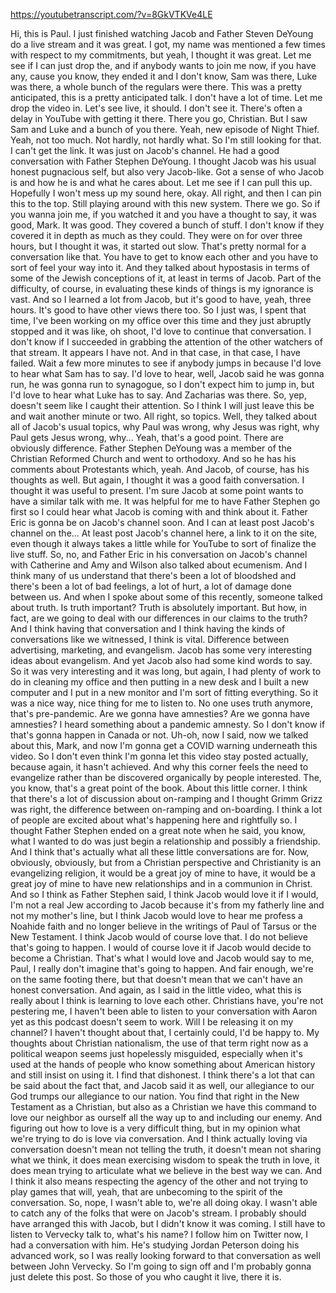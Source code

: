 https://youtubetranscript.com/?v=8GkVTKVe4LE

 Hi, this is Paul. I just finished watching Jacob and Father Steven DeYoung do a live stream and it was great. I got, my name was mentioned a few times with respect to my commitments, but yeah, I thought it was great. Let me see if I can just drop the, and if anybody wants to join me now, if you have any, cause you know, they ended it and I don't know, Sam was there, Luke was there, a whole bunch of the regulars were there. This was a pretty anticipated, this is a pretty anticipated talk. I don't have a lot of time. Let me drop the video in. Let's see live, it should. I don't see it. There's often a delay in YouTube with getting it there. There you go, Christian. But I saw Sam and Luke and a bunch of you there. Yeah, new episode of Night Thief. Yeah, not too much. Not hardly, not hardly what. So I'm still looking for that. I can't get the link. It was just on Jacob's channel. He had a good conversation with Father Stephen DeYoung. I thought Jacob was his usual honest pugnacious self, but also very Jacob-like. Got a sense of who Jacob is and how he is and what he cares about. Let me see if I can pull this up. Hopefully I won't mess up my sound here, okay. All right, and then I can pin this to the top. Still playing around with this new system. There we go. So if you wanna join me, if you watched it and you have a thought to say, it was good, Mark. It was good. They covered a bunch of stuff. I don't know if they covered it in depth as much as they could. They were on for over three hours, but I thought it was, it started out slow. That's pretty normal for a conversation like that. You have to get to know each other and you have to sort of feel your way into it. And they talked about hypostasis in terms of some of the Jewish conceptions of it, at least in terms of Jacob. Part of the difficulty, of course, in evaluating these kinds of things is my ignorance is vast. And so I learned a lot from Jacob, but it's good to have, yeah, three hours. It's good to have other views there too. So I just was, I spent that time, I've been working on my office over this time and they just abruptly stopped and it was like, oh shoot, I'd love to continue that conversation. I don't know if I succeeded in grabbing the attention of the other watchers of that stream. It appears I have not. And in that case, in that case, I have failed. Wait a few more minutes to see if anybody jumps in because I'd love to hear what Sam has to say. I'd love to hear, well, Jacob said he was gonna run, he was gonna run to synagogue, so I don't expect him to jump in, but I'd love to hear what Luke has to say. And Zacharias was there. So, yep, doesn't seem like I caught their attention. So I think I will just leave this be and wait another minute or two. All right, so topics. Well, they talked about all of Jacob's usual topics, why Paul was wrong, why Jesus was right, why Paul gets Jesus wrong, why... Yeah, that's a good point. There are obviously difference. Father Stephen DeYoung was a member of the Christian Reformed Church and went to orthodoxy. And so he has his comments about Protestants which, yeah. And Jacob, of course, has his thoughts as well. But again, I thought it was a good faith conversation. I thought it was useful to present. I'm sure Jacob at some point wants to have a similar talk with me. It was helpful for me to have Father Stephen go first so I could hear what Jacob is coming with and think about it. Father Eric is gonna be on Jacob's channel soon. And I can at least post Jacob's channel on the... At least post Jacob's channel here, a link to it on the site, even though it always takes a little while for YouTube to sort of finalize the live stuff. So, no, and Father Eric in his conversation on Jacob's channel with Catherine and Amy and Wilson also talked about ecumenism. And I think many of us understand that there's been a lot of bloodshed and there's been a lot of bad feelings, a lot of hurt, a lot of damage done between us. And when I spoke about some of this recently, someone talked about truth. Is truth important? Truth is absolutely important. But how, in fact, are we going to deal with our differences in our claims to the truth? And I think having that conversation and I think having the kinds of conversations like we witnessed, I think is vital. Difference between advertising, marketing, and evangelism. Jacob has some very interesting ideas about evangelism. And yet Jacob also had some kind words to say. So it was very interesting and it was long, but again, I had plenty of work to do in cleaning my office and then putting in a new desk and I built a new computer and I put in a new monitor and I'm sort of fitting everything. So it was a nice way, nice thing for me to listen to. No one uses truth anymore, that's pre-pandemic. Are we gonna have amnesties? Are we gonna have amnesties? I heard something about a pandemic amnesty. So I don't know if that's gonna happen in Canada or not. Uh-oh, now I said, now we talked about this, Mark, and now I'm gonna get a COVID warning underneath this video. So I don't even think I'm gonna let this video stay posted actually, because again, it hasn't achieved. And why this corner feels the need to evangelize rather than be discovered organically by people interested. The, you know, that's a great point of the book. About this little corner. I think that there's a lot of discussion about on-ramping and I thought Grimm Grizz was right, the difference between on-ramping and on-boarding. I think a lot of people are excited about what's happening here and rightfully so. I thought Father Stephen ended on a great note when he said, you know, what I wanted to do was just begin a relationship and possibly a friendship. And I think that's actually what all these little conversations are for. Now, obviously, obviously, but from a Christian perspective and Christianity is an evangelizing religion, it would be a great joy of mine to have, it would be a great joy of mine to have new relationships and in a communion in Christ. And so I think as Father Stephen said, I think Jacob would love it if I would, I'm not a real Jew according to Jacob because it's from my fatherly line and not my mother's line, but I think Jacob would love to hear me profess a Noahide faith and no longer believe in the writings of Paul of Tarsus or the New Testament. I think Jacob would of course love that. I do not believe that's going to happen. I would of course love it if Jacob would decide to become a Christian. That's what I would love and Jacob would say to me, Paul, I really don't imagine that's going to happen. And fair enough, we're on the same footing there, but that doesn't mean that we can't have an honest conversation. And again, as I said in the little video, what this is really about I think is learning to love each other. Christians have, you're not pestering me, I haven't been able to listen to your conversation with Aaron yet as this podcast doesn't seem to work. Will I be releasing it on my channel? I haven't thought about that, I certainly could, I'd be happy to. My thoughts about Christian nationalism, the use of that term right now as a political weapon seems just hopelessly misguided, especially when it's used at the hands of people who know something about American history and still insist on using it. I find that dishonest. I think there's a lot that can be said about the fact that, and Jacob said it as well, our allegiance to our God trumps our allegiance to our nation. You find that right in the New Testament as a Christian, but also as a Christian we have this command to love our neighbor as ourself all the way up to and including our enemy. And figuring out how to love is a very difficult thing, but in my opinion what we're trying to do is love via conversation. And I think actually loving via conversation doesn't mean not telling the truth, it doesn't mean not sharing what we think, it does mean exercising wisdom to speak the truth in love, it does mean trying to articulate what we believe in the best way we can. And I think it also means respecting the agency of the other and not trying to play games that will, yeah, that are unbecoming to the spirit of the conversation. So, nope, I wasn't able to, we're all doing okay. I wasn't able to catch any of the folks that were on Jacob's stream. I probably should have arranged this with Jacob, but I didn't know it was coming. I still have to listen to Vervecky talk to, what's his name? I follow him on Twitter now, I had a conversation with him. He's studying Jordan Peterson doing his advanced work, so I was really looking forward to that conversation as well between John Vervecky. So I'm going to sign off and I'm probably gonna just delete this post. So those of you who caught it live, there it is.